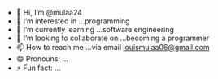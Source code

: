 - 👋 Hi, I’m @mulaa24
- 👀 I’m interested in ...programming
- 🌱 I’m currently learning ...software engineering
- 💞️ I’m looking to collaborate on ...becoming a programmer 
- 📫 How to reach me ...via email louismulaa06@gmail.com
- 😄 Pronouns: ...
- ⚡ Fun fact: ...

<!---
mulaa24/mulaa24 is a ✨ special ✨ repository because its `README.md` (this file) appears on your GitHub profile.
You can click the Preview link to take a look at your changes.
--->
